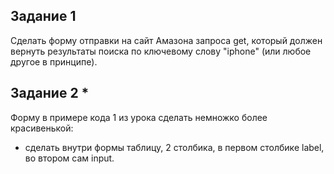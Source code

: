 ## Задание 1

Сделать форму отправки на сайт Амазона запроса get, который должен вернуть результаты поиска
по ключевому слову "iphone" (или любое другое в принципе).


## Задание 2 *

Форму в примере кода 1 из урока сделать немножко более красивенькой:
- сделать внутри формы таблицу, 2 столбика, в первом столбике label, во втором сам input.
